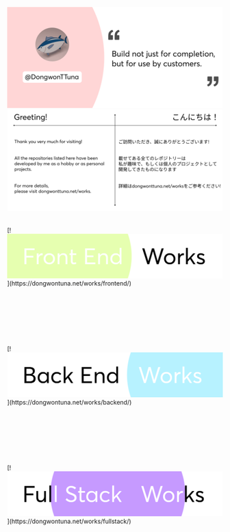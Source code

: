 <img src="/img/topBanner.png" alt="TopBanner"/>
<img src="/img/greeting.png" alt="GreetingBanner"/>
<br/>
<br/>
<br/>
[!<img src="/img/frontendWorks.png" alt="frontendWorksBanner"/>](https://dongwontuna.net/works/frontend/)
<br/>
<br/>
<br/>
<br/>
<br/>
<br/>
<br/>
<br/>
<br/>
[!<img src="/img/backendWorks.png" alt="backWorksBanner"/>](https://dongwontuna.net/works/backend/)
<br/>
<br/>
<br/>
<br/>
<br/>
<br/>
<br/>
<br/>
<br/>
[!<img src="/img/fullstackWorks.png" alt="fullStackWorksBanner"/>](https://dongwontuna.net/works/fullstack/)
<br/>
<br/>
<br/>
<br/>
<br/>
<br/>
<br/>
<br/>
<br/>